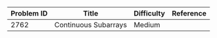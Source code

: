 | Problem ID | Title | Difficulty | Reference
| --- | --- | --- | ---
| 2762 | Continuous Subarrays | Medium | 
